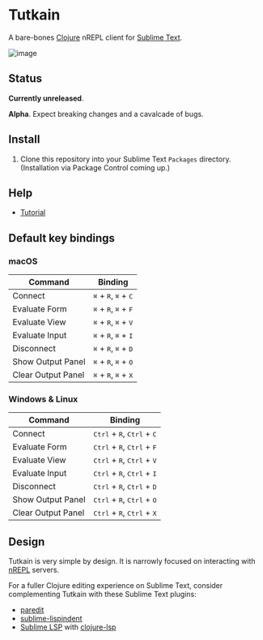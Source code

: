 # Tutkain

A bare-bones [Clojure] nREPL client for [Sublime Text].

![image](https://user-images.githubusercontent.com/31859/81447151-c7156480-9184-11ea-91a1-2b6de66c2bbe.png)

## Status

**Currently unreleased**.

**Alpha**. Expect breaking changes and a cavalcade of bugs.

## Install

1. Clone this repository into your Sublime Text `Packages` directory.
   (Installation via Package Control coming up.)

## Help

* [Tutorial](doc/TUTORIAL.md)

## Default key bindings

### macOS

| Command | Binding |
| ------------- | ------------- |
| Connect | <kbd>⌘</kbd> + <kbd>R</kbd>, <kbd>⌘</kbd> + <kbd>C</kbd> |
| Evaluate Form | <kbd>⌘</kbd> + <kbd>R</kbd>, <kbd>⌘</kbd> + <kbd>F</kbd> |
| Evaluate View | <kbd>⌘</kbd> + <kbd>R</kbd>, <kbd>⌘</kbd> + <kbd>V</kbd> |
| Evaluate Input | <kbd>⌘</kbd> + <kbd>R</kbd>, <kbd>⌘</kbd> + <kbd>I</kbd> |
| Disconnect | <kbd>⌘</kbd> + <kbd>R</kbd>, <kbd>⌘</kbd> + <kbd>D</kbd> |
| Show Output Panel | <kbd>⌘</kbd> + <kbd>R</kbd>, <kbd>⌘</kbd> + <kbd>O</kbd> |
| Clear Output Panel | <kbd>⌘</kbd> + <kbd>R</kbd>, <kbd>⌘</kbd> + <kbd>X</kbd> |

### Windows & Linux

| Command | Binding |
| ------------- | ------------- |
| Connect | <kbd>Ctrl</kbd> + <kbd>R</kbd>, <kbd>Ctrl</kbd> + <kbd>C</kbd> |
| Evaluate Form | <kbd>Ctrl</kbd> + <kbd>R</kbd>, <kbd>Ctrl</kbd> + <kbd>F</kbd> |
| Evaluate View | <kbd>Ctrl</kbd> + <kbd>R</kbd>, <kbd>Ctrl</kbd> + <kbd>V</kbd> |
| Evaluate Input | <kbd>Ctrl</kbd> + <kbd>R</kbd>, <kbd>Ctrl</kbd> + <kbd>I</kbd> |
| Disconnect | <kbd>Ctrl</kbd> + <kbd>R</kbd>, <kbd>Ctrl</kbd> + <kbd>D</kbd> |
| Show Output Panel | <kbd>Ctrl</kbd> + <kbd>R</kbd>, <kbd>Ctrl</kbd> + <kbd>O</kbd> |
| Clear Output Panel | <kbd>Ctrl</kbd> + <kbd>R</kbd>, <kbd>Ctrl</kbd> + <kbd>X</kbd> |

## Design

Tutkain is very simple by design. It is narrowly focused on interacting with
[nREPL] servers.

For a fuller Clojure editing experience on Sublime Text, consider complementing
Tutkain with these Sublime Text plugins:

- [paredit]
- [sublime-lispindent]
- [Sublime LSP](https://github.com/sublimelsp/LSP/blob/master/docs/index.md#clojurea-nameclojure) with [clojure-lsp]

[clojure]: https://www.clojure.org
[clojure-lsp]: https://github.com/snoe/clojure-lsp
[nREPL]: https://nrepl.org
[Package Control]: https://www.packagecontrol.io
[paredit]: https://github.com/odyssomay/paredit
[sublime-lispindent]: https://github.com/odyssomay/sublime-lispindent
[Sublime LSP]: https://github.com/sublimelsp/LSP/blob/master/docs/index.md#clojurea-nameclojure
[Sublime Text]: https://www.sublimetext.com
